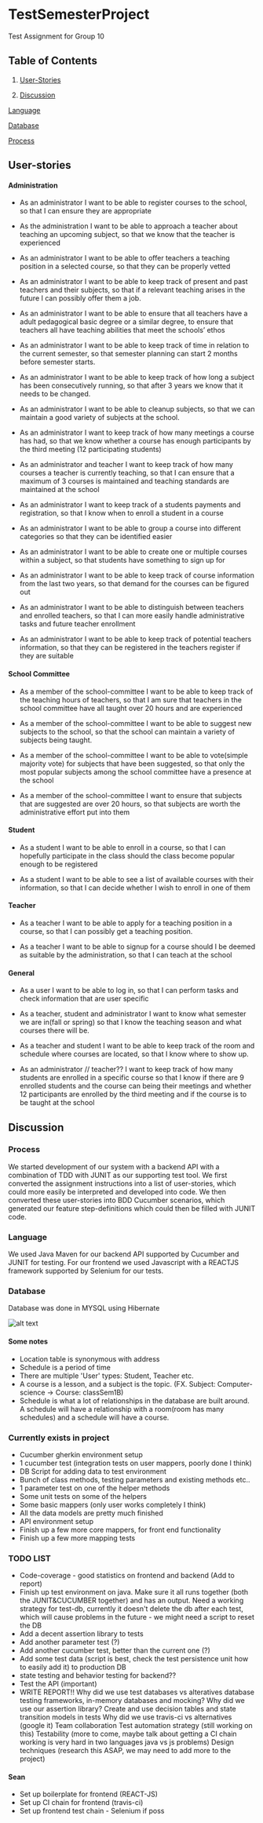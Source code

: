# TestSemesterProject
Test Assignment for Group 10

## Table of Contents
1. [User-Stories](##User-stories)

2. [Discussion](##Discussion)

[Language](###Language)

[Database](###Database)

[Process](###Process)


## User-stories

#### Administration

* As an administrator I want to be able to register courses to the school, so that I can ensure they are appropriate

* As the administration I want to be able to approach a teacher about teaching an upcoming subject, so that we know that the teacher is experienced

* As an administrator I want to be able to offer teachers a teaching position in a selected course, so that they can be properly vetted

* As an administrator I want to be able to keep track of present and past teachers and their subjects, so that if a relevant teaching arises in the future I can possibly offer them a job.

* As an administrator I want to be able to ensure that all teachers have a adult pedagogical basic degree or a similar degree, to ensure that teachers all have teaching abilities that meet the schools’ ethos

* As an administrator I want to be able to keep track of time in relation to the current semester, so that semester planning can start 2 months before semester starts. 

* As an administrator I want to be able to keep track of how long a subject has been consecutively running, so that after 3 years we know that it needs to be changed. 

* As an administrator I want to be able to cleanup subjects, so that we can maintain a good variety of subjects at the school.

* As an administrator I want to keep track of how many meetings a course has had, so that we know whether a course has enough participants by the third meeting (12 participating students)

* As an administrator and teacher I want to keep track of how many courses a teacher is currently teaching, so that I can ensure that a maximum of 3 courses is maintained and teaching standards are maintained at the school

* As an administrator I want to keep track of a students payments and registration, so that I know when to enroll a student in a course

* As an administrator I want to be able to group a course into different categories so that they can be identified easier

* As an administrator I want to be able to create one or multiple courses within a subject, so that students have something to sign up for

* As an administrator I want to be able to keep track of course information from the last two years, so that demand for the courses can be figured out

* As an administrator I want to be able to distinguish between teachers and enrolled teachers, so that I can more easily handle administrative tasks and future teacher enrollment

* As an administrator I want to be able to keep track of potential teachers information, so that they can be registered in the teachers register if they are suitable

#### School Committee 

* As a member of the school-committee I want to be able to keep track of the teaching hours of teachers, so that I am sure that teachers in the school committee have all taught over 20 hours and are experienced

* As a member of the school-committee I want to be able to suggest new subjects to the school, so that the school can maintain a variety of subjects being taught. 

* As a member of the school-committee I want to be able to vote(simple majority vote) for subjects that have been suggested, so that only the most popular subjects among the school committee have a presence at the school

* As a member of the school-committee I want to ensure that subjects that are suggested are over 20 hours, so that subjects are worth the administrative effort put into them

#### Student

* As a student I want to be able to enroll in a course, so that I can hopefully participate in the class should the class become popular enough to be registered

* As a student I want to be able to see a list of available courses with their information, so that I can decide whether I wish to enroll in one of them

#### Teacher

* As a teacher I want to be able to apply for a teaching position in a course, so that I can possibly get a teaching position.

* As a teacher I want to be able to signup for a course should I be deemed as suitable by the administration, so that I can teach at the school

#### General

* As a user I want to be able to log in, so that I can perform tasks and check information that are user specific

* As a teacher, student and administrator I want to know what semester we are in(fall or spring) so that I know the teaching season and what courses there will be. 

* As a teacher and student I want to be able to keep track of the room and schedule where courses are located, so that I know where to show up. 

* As an administrator // teacher?? I want to keep track of how many students are enrolled in a specific course so that I know if there are 9 enrolled students and the course can being their meetings and whether 12 participants are enrolled by the third meeting and if the course is to be taught at the school


## Discussion

### Process

We started development of our system with a backend API with a combination of TDD with JUNIT as our supporting test tool. We first converted the assignment instructions into a list of user-stories, which could more easily be interpreted and developed into code. We then converted these user-stories into BDD Cucumber scenarios, which generated our feature step-definitions which could then be filled with JUNIT code. 

### Language

We used Java Maven for our backend API supported by Cucumber and JUNIT for testing.
For our frontend we used Javascript with a REACTJS framework supported by Selenium for our tests. 

### Database

Database was done in MYSQL using Hibernate

![alt text](https://github.com/FarkIst/TestSemesterProject/blob/master/SYS_DB.png)

#### Some notes

* Location table is synonymous with address
* Schedule is a period of time
* There are multiple 'User' types: Student, Teacher etc.
* A course is a lesson, and a subject is the topic. (FX. Subject: Computer-science -> 
Course: classSem1B)
* Schedule is what a lot of relationships in the database are built around.
A schedule will have a relationship with a room(room has many schedules) and a schedule will have a course.




### Currently exists in project

* Cucumber gherkin environment setup
* 1 cucumber test (integration tests on user mappers, poorly done I think)
* DB Script for adding data to test environment
* Bunch of class methods, testing parameters and existing methods etc..
* 1 parameter test on one of the helper methods
* Some unit tests on some of the helpers
* Some basic mappers (only user works completely I think)
* All the data models are pretty much finished
* API environment setup
* Finish up a few more core mappers, for front end functionality
* Finish up a few more mapping tests


### TODO LIST

* Code-coverage - good statistics on frontend and backend (Add to report)
* Finish up test environment on java. Make sure it all runs together (both the JUNIT&CUCUMBER together) and has an output. Need a working strategy for test-db, currently it doesn't delete the db after each test, which will cause problems in the future - we might need a script to reset the DB
* Add a decent assertion library to tests
* Add another parameter test (?)
* Add another cucumber test, better than the current one (?)
* Add some test data (script is best, check the test persistence unit how to easily add it) to production DB
* state testing and behavior testing for backend??
* Test the API (important)
* WRITE REPORT!!
Why did we use test databases vs alteratives database testing frameworks, in-memory databases and mocking?
Why did we use our assertion library?
Create and use decision tables and state transition models in tests
Why did we use travis-ci vs alternatives (google it)
Team collaboration
Test automation strategy (still working on this)
Testability (more to come, maybe talk about getting a CI chain working is very hard in two languages java vs js problems)
Design techniques (research this ASAP, we may need to add more to the project)

#### Sean

* Set up boilerplate for frontend (REACT-JS)
* Set up CI chain for frontend (travis-ci)
* Set up frontend test chain - Selenium if poss

